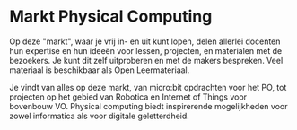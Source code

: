 # Markt Physical Computing

Op deze "markt", waar je vrij in- en uit kunt lopen, delen allerlei docenten
hun expertise en hun ideeën voor lessen, projecten, en materialen met de bezoekers.
Je kunt dit zelf uitproberen en met de makers bespreken.
Veel materiaal is beschikbaar als Open Leermateriaal.

Je vindt van alles op deze markt, van micro:bit opdrachten voor het PO, tot projecten 
op het gebied van Robotica en Internet of Things voor bovenbouw VO.
Physical computing biedt inspirerende mogelijkheden voor zowel informatica als 
voor digitale geletterdheid.


